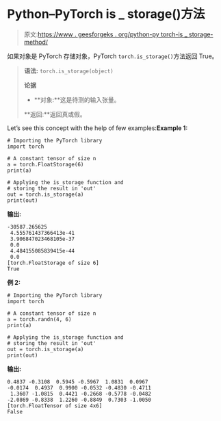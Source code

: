 # Python–PyTorch is _ storage()方法

> 原文:[https://www . geesforgeks . org/python-py torch-is _ storage-method/](https://www.geeksforgeeks.org/python-pytorch-is_storage-method/)

如果对象是 PyTorch 存储对象，PyTorch `torch.is_storage()`方法返回 True。

> **语法:** `torch.is_storage(object)`
> 
> **论据**
> 
> *   **对象:**这是待测的输入张量。
> 
> **返回:**返回真或假。

Let’s see this concept with the help of few examples:**Example 1:**

```
# Importing the PyTorch library 
import torch 

# A constant tensor of size n
a = torch.FloatStorage(6)
print(a)

# Applying the is_storage function and 
# storing the result in 'out'
out = torch.is_storage(a)
print(out)
```

**输出:**

```
-30587.265625
 4.555761437366413e-41
 3.906847023468105e-37
 0.0
 4.484155085839415e-44
 0.0
[torch.FloatStorage of size 6]
True

```

**例 2:**

```
# Importing the PyTorch library 
import torch 

# A constant tensor of size n
a = torch.randn(4, 6)
print(a)

# Applying the is_storage function and 
# storing the result in 'out'
out = torch.is_storage(a)
print(out)
```

**输出:**

```
0.4837 -0.3108  0.5945 -0.5967  1.0831  0.0967
-0.0174  0.4937  0.9900 -0.0532 -0.4830 -0.4711
 1.3607 -1.0815  0.4421 -0.2668 -0.5778 -0.0482
-2.0869 -0.8338  1.2260 -0.8849  0.7303 -1.0050
[torch.FloatTensor of size 4x6]
False

```